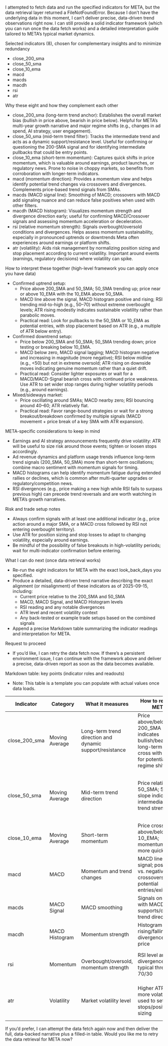 I attempted to fetch data and run the specified indicators for META, but the data retrieval layer returned a FileNotFoundError. Because I don’t have the underlying data in this moment, I can’t deliver precise, data-driven trend observations right now. I can still provide a solid indicator framework (which you can run once the data fetch works) and a detailed interpretation guide tailored to META’s typical market dynamics.

Selected indicators (8), chosen for complementary insights and to minimize redundancy
- close_200_sma
- close_50_sma
- close_10_ema
- macd
- macds
- macdh
- rsi
- atr

Why these eight and how they complement each other
- close_200_sma (long-term trend anchor): Establishes the overall market bias (bullish in price above, bearish in price below). Helpful for META’s multi-year growth narrative and major regime shifts (e.g., changes in ad spend, AI strategy, user engagement).
- close_50_sma (mid-term trend filter): Tracks the intermediate trend and acts as a dynamic support/resistance level. Useful for confirming or questioning the 200-SMA signal and for identifying intermediate pullbacks that could be entry points.
- close_10_ema (short-term momentum): Captures quick shifts in price momentum, which is valuable around earnings, product launches, or regulatory news. Prone to noise in choppy markets, so benefits from corroboration with longer-term indicators.
- macd (momentum direction): Provides a momentum view and helps identify potential trend changes via crossovers and divergences. Complements price-based trend signals from SMAs.
- macds (MACD signal line): Smoothing of MACD; crossovers with MACD add signaling nuance and can reduce false positives when used with other filters.
- macdh (MACD histogram): Visualizes momentum strength and divergence direction early; useful for confirming MACD/Crossover signals and assessing momentum acceleration or deceleration.
- rsi (relative momentum strength): Signals overbought/oversold conditions and divergences. Helps assess momentum sustainability, especially in pronounced uptrends or downtrends Meta often experiences around earnings or platform shifts.
- atr (volatility): Aids risk management by normalizing position sizing and stop placement according to current volatility. Important around events (earnings, regulatory decisions) where volatility can spike.

How to interpret these together (high-level framework you can apply once you have data)
- Confirmed uptrend setup:
  - Price above 200_SMA and 50_SMA; 50_SMA trending up; price near or above 10_EMA with the 10_EMA above 50_SMA.
  - MACD line above the signal, MACD histogram positive and rising; RSI trending mid-to-high (e.g., 50–70) without extreme overbought levels; ATR rising modestly indicates sustainable volatility rather than parabolic moves.
  - Practical read: Look for pullbacks to the 50_SMA or 10_EMA as potential entries, with stop placement based on ATR (e.g., a multiple of ATR below entry).
- Confirmed downtrend setup:
  - Price below 200_SMA and 50_SMA; 50_SMA trending down; price testing or breaking below 10_EMA.
  - MACD below zero, MACD signal lagging; MACD histogram negative and increasing in magnitude (more negative); RSI below midline (e.g., <50) but not in extreme oversold; ATR rising on downside moves indicating genuine momentum rather than a quiet drift.
  - Practical read: Consider lighter exposures or wait for a MACD/MACD-Signal bearish cross with continued price weakness. Use ATR to set wider stop ranges during higher volatility periods (e.g., around earnings).
- Mixed/sideways market:
  - Price oscillating around SMAs; MACD nearby zero; RSI bouncing around 40–60; ATR relatively flat.
  - Practical read: Favor range-bound strategies or wait for a strong breakout/breakdown confirmed by multiple signals (MACD movement + price break of a key SMA with ATR expansion).

META-specific considerations to keep in mind
- Earnings and AI strategy announcements frequently drive volatility: ATR will be useful to size risk around those events; tighten or loosen stops accordingly.
- Ad revenue dynamics and platform usage trends influence long-term trend signals (200_SMA, 50_SMA) more than short-term oscillations; combine macro sentiment with momentum signals for timing.
- MACD histograms can help identify momentum fatigue during extended rallies or declines, which is common after multi-quarter upgrades or regulatory/competition news.
- RSI divergences (e.g., price making a new high while RSI fails to surpass previous high) can precede trend reversals and are worth watching in META’s growth narratives.

Risk and trade setup notes
- Always confirm signals with at least one additional indicator (e.g., price action around a major SMA, or a MACD cross followed by RSI not entering overbought territory).
- Use ATR for position sizing and stop losses to adapt to changing volatility, especially around earnings.
- Be mindful of the possibility of false breakouts in high-volatility periods; wait for multi-indicator confirmation before entering.

What I can do next (once data retrieval works)
- Re-run the eight indicators for META with the exact look_back_days you specified.
- Produce a detailed, data-driven trend narrative describing the exact alignment (or misalignment) of these indicators as of 2025-09-15, including:
  - Current price relative to the 200_SMA and 50_SMA
  - MACD, MACD Signal, and MACD Histogram levels
  - RSI reading and any notable divergences
  - ATR level and recent volatility context
  - Any back-tested or example trade setups based on the combined signals
- Append a precise Markdown table summarizing the indicator readings and interpretation for META.

Request to proceed
- If you’d like, I can retry the data fetch now. If there’s a persistent environment issue, I can continue with the framework above and deliver a precise, data-driven report as soon as the data becomes available.

Markdown table: key points (indicator roles and readouts)
- Note: This table is a template you can populate with actual values once data loads.

| Indicator | Category | What it measures | How to read for META | Practical trading note |
|-----------|----------|------------------|----------------------|----------------------|
| close_200_sma | Moving Average | Long-term trend direction and dynamic support/resistance | Price above/below 200_SMA indicates bullish/bearish long-term bias; cross with price for potential regime shift | Use for major trend confirmation; prefer entries aligned with long-term trend |
| close_50_sma | Moving Average | Mid-term trend direction | Price relative to 50_SMA; 50_SMA slope indicates intermediate trend strength | Use with 200_SMA to identify golden/death cross contexts; watch pullbacks to SMA levels |
| close_10_ema | Moving Average | Short-term momentum | Price crosses above/below 10_EMA; momentum shifts more quickly | Helpful for timing entries in line with longer-term trend |
| macd | MACD | Momentum and trend changes | MACD line vs. signal; positive vs. negative; crossovers signal potential entries/exits | Confirm with price action and other indicators to avoid false positives |
| macds | MACD Signal | MACD smoothing | Signals on cross with MACD line; supports/disputes trend direction | Use to filter trended vs. range conditions |
| macdh | MACD Histogram | Momentum strength | Histogram rising/falling; divergence with price | Divergences can precede trend reversals or acceleration |
| rsi | Momentum | Overbought/oversold, momentum strength | RSI level and divergences; typical thresholds 70/30 | Watch for divergences and confirm with trend indicators |
| atr | Volatility | Market volatility level | Higher ATR = more volatile; used to set stops/position sizing | Scale risk management to current volatility; adjust stops around earnings/events |

If you’d prefer, I can attempt the data fetch again now and then deliver the full, data-backed narrative plus a filled-in table. Would you like me to retry the data retrieval for META now?